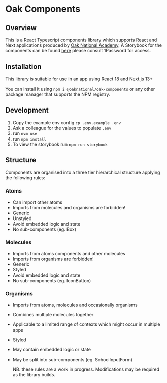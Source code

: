 # Oak Components

## Overview

This is a React Typescript components library which supports React and Next applications produced by [Oak National Academy](https://www.thenational.academy/). A Storybook for the components can be found [here](https://lively-meringue-8ebd43.netlify.app/) please consult 1Password for access.

## Installation

This library is suitable for use in an app using React 18 and Next.js 13+

You can install it using `npm i @oaknational/oak-components` or any other package manager that supports the NPM registry.

## Development

1. Copy the example env config `cp .env.example .env`
2. Ask a colleague for the values to populate `.env`
3. run `nvm use`
4. run `npm install`
5. To view the storybook run `npm run storybook`

## Structure

Components are organised into a three tier hierarchical structure applying the following rules:

### Atoms

- Can import other atoms
- Imports from molecules and organisms are forbidden!
- Generic
- Unstyled
- Avoid embedded logic and state
- No sub-components
  (eg. Box)

### Molecules

- Imports from atoms components and other molecules
- Imports from organisms are forbidden!
- Generic
- Styled
- Avoid embedded logic and state
- No sub-components
  (eg. IconButton)

### Organisms

- Imports from atoms, molecules and occasionally organisms
- Combines multiple molecules together
- Applicable to a limited range of contexts which might occur in multiple apps
- Styled
- May contain embedded logic or state
- May be split into sub-components
  (eg. SchoolInputForm)

  NB. these rules are a work in progress. Modifications may be required as the library builds.
